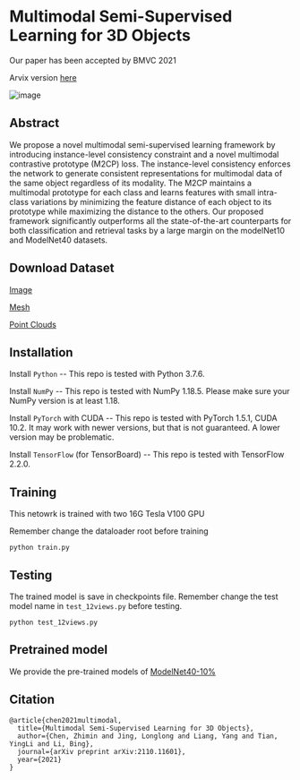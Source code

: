 # Multimodal Semi-Supervised Learning for 3D Objects

Our paper has been accepted by BMVC 2021

Arvix version [here](https://arxiv.org/abs/2110.11601)

![image](https://github.com/AutoAILab/Multimodal-Semi-Learning/blob/main/Framework.png)

## Abstract

We propose a novel multimodal semi-supervised learning framework by introducing instance-level consistency constraint and  a novel multimodal contrastive prototype (M2CP) loss. The instance-level consistency enforces the network to generate consistent representations for multimodal data of the same object regardless of its modality. The M2CP maintains a multimodal prototype for each class and learns features with small intra-class variations by minimizing the feature distance of each object to its prototype while maximizing the distance to the others. Our proposed framework significantly outperforms all the state-of-the-art counterparts for both classification and retrieval tasks by a large margin on the modelNet10 and ModelNet40 datasets.

## Download Dataset
[Image](https://www.dropbox.com/s/c7e2d8i6nzrpxnb/ModelNet40-Images-180.zip?dl=0)

[Mesh](https://www.dropbox.com/s/893kdvehf1toc1u/ModelNet40_Mesh.tar?dl=0)

[Point Clouds](https://www.dropbox.com/s/3fceww74axgvi20/modelnet40_ply_hdf5_2048.zip?dl=0)


## Installation
Install ```Python``` -- This repo is tested with Python 3.7.6.

Install ```NumPy``` -- This repo is tested with NumPy 1.18.5. Please make sure your NumPy version is at least 1.18.

Install ```PyTorch``` with CUDA -- This repo is tested with PyTorch 1.5.1, CUDA 10.2. It may work with newer versions, but that is not guaranteed. A lower version may be problematic.

Install ```TensorFlow``` (for TensorBoard) -- This repo is tested with TensorFlow 2.2.0.


## Training
This netowrk is trained with two 16G Tesla V100 GPU

Remember change the dataloader root before training
```
python train.py
```

## Testing
The trained model is save in checkpoints file. Remember change the test model name in ```test_12views.py``` before testing.

```
python test_12views.py

```
## Pretrained model
We provide the pre-trained models of [ModelNet40-10%](https://www.dropbox.com/s/wptl91al4jhnwqo/ModelNet40_p10_nt_xw2_aw0_cw9_baseshare_Cos_12views_imgsize224_10w.zip?dl=0)

## Citation
```
@article{chen2021multimodal,
  title={Multimodal Semi-Supervised Learning for 3D Objects},
  author={Chen, Zhimin and Jing, Longlong and Liang, Yang and Tian, YingLi and Li, Bing},
  journal={arXiv preprint arXiv:2110.11601},
  year={2021}
}
```

